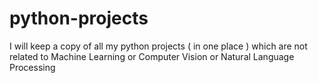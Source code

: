 # python-projects
I will keep a copy of all my python projects ( in one place )  which are not related to Machine Learning or Computer Vision or Natural Language Processing
